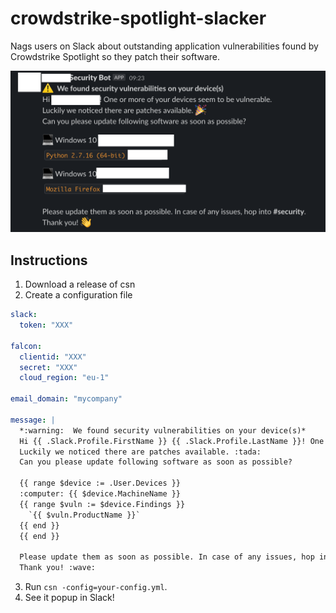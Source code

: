 # crowdstrike-spotlight-slacker
Nags users on Slack about outstanding application vulnerabilities found by Crowdstrike Spotlight so they patch their software.

![slack example](.github/readme/screenshot.png)

## Instructions

1. Download a release of csn
2. Create a configuration file

```yaml
slack:
  token: "XXX"

falcon:
  clientid: "XXX"
  secret: "XXX"
  cloud_region: "eu-1"

email_domain: "mycompany"

message: |
  *:warning:  We found security vulnerabilities on your device(s)*
  Hi {{ .Slack.Profile.FirstName }} {{ .Slack.Profile.LastName }}! One or more of your devices seem to be vulnerable.
  Luckily we noticed there are patches available. :tada:
  Can you please update following software as soon as possible?

  {{ range $device := .User.Devices }}
  :computer: {{ $device.MachineName }}
  {{ range $vuln := $device.Findings }}
    `{{ $vuln.ProductName }}`
  {{ end }}
  {{ end }}

  Please update them as soon as possible. In case of any issues, hop into *#security*.
  Thank you! :wave:
```
3. Run `csn -config=your-config.yml`.
4. See it popup in Slack!

